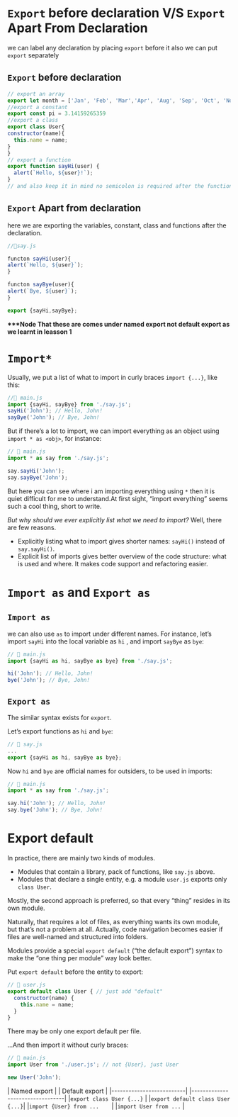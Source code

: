 # `Export` before declaration V/S `Export` Apart From Declaration
we can label any declaration by placing `export` before it also we can put `export` separately
## `Export` before declaration
```javascript
// export an array
export let month = ['Jan', 'Feb', 'Mar','Apr', 'Aug', 'Sep', 'Oct', 'Nov', 'Dec'];
//export a constant
export const pi = 3.14159265359
//export a class
export class User{
constructor(name){
  this.name = name;
}
}
// export a function
export function sayHi(user) {
  alert(`Hello, ${user}!`);
}
// and also keep it in mind no semicolon is required after the function or class declaration.
```
## `Export` Apart from declaration
here we are exporting the variables, constant, class and functions after the declaration.
```javascript
//📁say.js

functon sayHi(user){
alert(`Hello, ${user}`);
}

functon sayBye(user){
alert(`Bye, ${user}`);
}

export {sayHi,sayBye};

```
__***Node That these are comes under named export not default export as we learnt in leasson 1__

# `Import*`
Usually, we put a list of what to import in curly braces `import {...}`, like this:
```javascript
//📁 main.js
import {sayHi, sayBye} from './say.js';
sayHi('John'); // Hello, John!
sayBye('John'); // Bye, John!
```
But if there’s a lot to import, we can import everything as an object using `import * as <obj>`, for instance:
```javascript
// 📁 main.js
import * as say from './say.js';

say.sayHi('John');
say.sayBye('John');
```
But here you can see where i am importing everything using `*` then it is quiet difficult for me to understand.At first sight, “import everything” seems such a cool thing, short to write.

_But why should we ever explicitly list what we need to import?_
Well, there are few reasons.
- Explicitly listing what to import gives shorter names: `sayHi()` instead of `say.sayHi()`.
- Explicit list of imports gives better overview of the code structure: what is used and where. It makes code support and refactoring easier.

# `Import as` and `Export as`
## `Import as`
we can also use `as` to import under different names.
For instance, let’s import `sayHi` into the local variable as `hi` , and import `sayBye` as `bye`:
```javascript
// 📁 main.js
import {sayHi as hi, sayBye as bye} from './say.js';

hi('John'); // Hello, John!
bye('John'); // Bye, John!
```

## `Export as`
The similar syntax exists for `export`.

Let’s export functions as `hi` and `bye`:
```javascript
// 📁 say.js
...
export {sayHi as hi, sayBye as bye};
```
Now `hi` and `bye` are official names for outsiders, to be used in imports:
```javascript
// 📁 main.js
import * as say from './say.js';

say.hi('John'); // Hello, John!
say.bye('John'); // Bye, John!
```

# Export default
In practice, there are mainly two kinds of modules.
- Modules that contain a library, pack of functions, like `say.js` above.
- Modules that declare a single entity, e.g. a module `user.js` exports only `class User`.

Mostly, the second approach is preferred, so that every “thing” resides in its own module.

Naturally, that requires a lot of files, as everything wants its own module, but that’s not a problem at all. Actually, code navigation becomes easier if files are well-named and structured into folders.

Modules provide a special `export default` (“the default export”) syntax to make the “one thing per module” way look better.

Put `export default` before the entity to export:
```javascript
// 📁 user.js
export default class User { // just add "default"
  constructor(name) {
    this.name = name;
  }
}
```
There may be only one export default per file.

…And then import it without curly braces:
```javascript
// 📁 main.js
import User from './user.js'; // not {User}, just User

new User('John');
```
| Named export | | Default export |
|--------------------------| |---------------------------------|
|`export class User {...}` | |`export default class User {...}`|
|`import {User} from ...	`| |`import User from ...`           |










